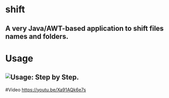 # shift
A very Java/AWT-based application to shift files names and folders.
--
# Usage
![Usage: Step by Step.](http://i.imgur.com/EgbzT2o.jpg)
--
#Video
https://youtu.be/Xa91AQk6e7s

